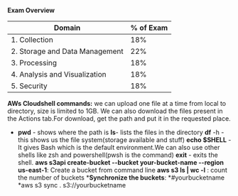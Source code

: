 **Exam Overview**

| Domain                           | % of Exam     |
|----------------------------------|---------------|
| 1. Collection                    |    18%        |
| 2. Storage and Data Management   |    22%        |
| 3. Processing                    |    18%        |
| 4. Analysis and Visualization    |    18%        |
| 5. Security                      |    18%        |


**AWs Cloudshell commands:**
we can upload one file at a time from local to directory, size is limited to 1GB. We can also download the files present in the Actions tab.For download, get the path and put it in the requested place.
- **pwd** - shows where the path is 
**ls**- lists the files in the directory
**df** -h - this shows us the file system(storage available and stuff)
**echo $SHELL** - It gives Bash which is the default environment.We can also use other shells like zsh and powershell(pwsh is the command)
**exit** - exits the shell.
**aws s3api create-bucket --bucket your-bucket-name --region us-east-1**: Create a bucket from command line
**aws s3 ls | wc -l** : count the number of buckets
***Synchronize the buckets**:
*#yourbucketname
*aws s3 sync . s3://yourbucketname

